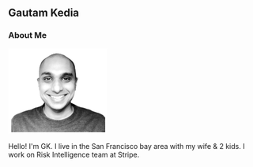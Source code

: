 ## Gautam Kedia

### About Me
<img src="profile.png" width="200">

Hello! I'm GK. I live in the San Francisco bay area with my wife & 2 kids. I work on Risk Intelligence team at Stripe.



